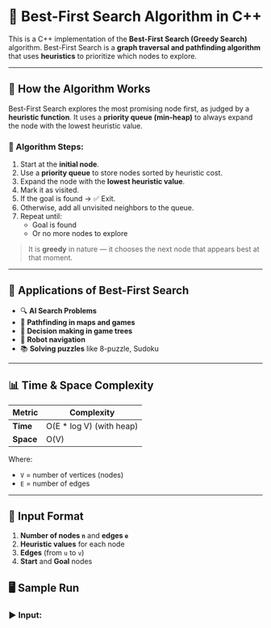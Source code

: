 # 🚀 Best-First Search Algorithm in C++

This is a C++ implementation of the **Best-First Search (Greedy Search)** algorithm. Best-First Search is a **graph traversal and pathfinding algorithm** that uses **heuristics** to prioritize which nodes to explore.

---

## 📘 How the Algorithm Works

Best-First Search explores the most promising node first, as judged by a **heuristic function**. It uses a **priority queue (min-heap)** to always expand the node with the lowest heuristic value.

### 🧠 Algorithm Steps:
1. Start at the **initial node**.
2. Use a **priority queue** to store nodes sorted by heuristic cost.
3. Expand the node with the **lowest heuristic value**.
4. Mark it as visited.
5. If the goal is found → ✅ Exit.
6. Otherwise, add all unvisited neighbors to the queue.
7. Repeat until:
   - Goal is found
   - Or no more nodes to explore

> It is **greedy** in nature — it chooses the next node that appears best at that moment.


---

## 🧠 Applications of Best-First Search

- 🔍 **AI Search Problems**  
- 🧭 **Pathfinding in maps and games**  
- 🧠 **Decision making in game trees**  
- 🧬 **Robot navigation**  
- 📚 **Solving puzzles** like 8-puzzle, Sudoku

---

## 📊 Time & Space Complexity

| Metric        | Complexity              |
|---------------|--------------------------|
| **Time**       | O(E * log V) (with heap) |
| **Space**      | O(V)                     |

Where:
- `V` = number of vertices (nodes)
- `E` = number of edges

---

## 🔢 Input Format

1. **Number of nodes `n`** and **edges `e`**
2. **Heuristic values** for each node
3. **Edges** (from `u` to `v`)
4. **Start** and **Goal** nodes


## 🖥️ Sample Run

### ▶️ Input:
